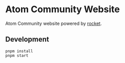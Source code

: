 # Atom Community Website

Atom Community website powered by [rocket](rocket.modern-web.dev/).

## Development

```
pnpm install
pnpm start
```
